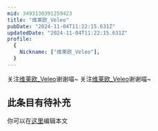 ```yaml
---
mid: 3493130391259423
title: "维莱欧_Veleo"
pubDate: "2024-11-04T11:22:15.631Z"
updatedDate: "2024-11-04T11:22:15.631Z"
profile:
  {
    Nickname: ["维莱欧_Veleo"],
  }
---
```


关注[维莱欧_Veleo](https://space.bilibili.com/3493130391259423)谢谢喵~ 关注[维莱欧_Veleo](https://space.bilibili.com/3493130391259423)谢谢喵~

## 此条目有待补充
你可以在[这里](https://github.com/Yuhanawa/VTuber.ICU-Content/edit/master/v/维莱欧_Veleo/index.md)编辑本文
